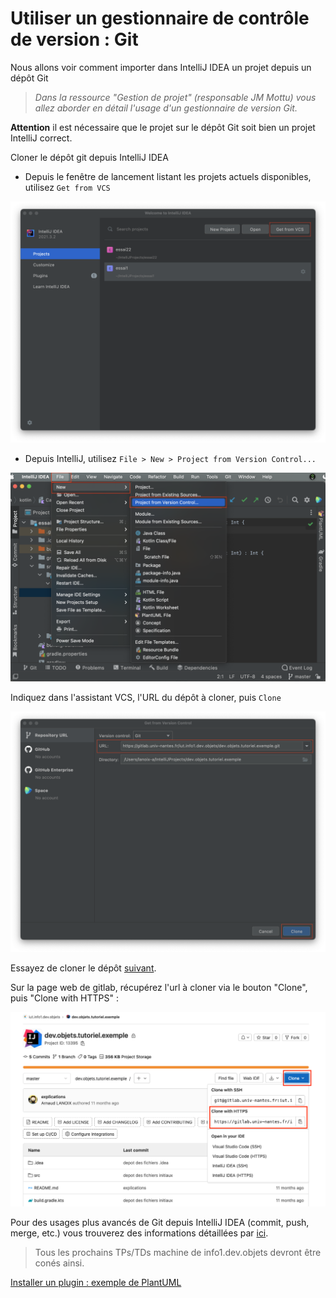 # Utiliser un gestionnaire de contrôle de version : Git

Nous allons voir comment importer dans IntelliJ IDEA un projet depuis un dépôt Git

> *Dans la ressource "Gestion de projet" (responsable JM Mottu)  vous allez aborder en détail l'usage d'un gestionnaire de version Git.*


__Attention__ il est nécessaire que le projet sur le dépôt Git soit bien un projet IntelliJ correct.


Cloner le dépôt git depuis IntelliJ IDEA

- Depuis le fenêtre de lancement listant les projets actuels disponibles, 
utilisez `Get from VCS` 

![](img/git_open.png)


- Depuis IntelliJ, utilisez `File > New > Project from Version Control...`

![](img/git_editor.png)


Indiquez dans l'assistant VCS, l'URL  du dépôt à cloner, puis `Clone`

![](img/git_url_clone.png)


Essayez de cloner le dépôt [suivant](https://gitlab.univ-nantes.fr/iut.info1.dev.objets/dev.objets.tutoriel.exemple).

Sur la page web de gitlab, récupérez l'url à cloner via le bouton "Clone", puis "Clone with HTTPS" :

![](img/git_gitlab.png)

Pour des usages plus avancés de Git depuis IntelliJ IDEA (commit, push, merge, etc.) vous trouverez des informations détaillées par [ici](https://www.jetbrains.com/help/idea/set-up-a-git-repository.html#add-remote).

> Tous les prochains TPs/TDs machine de info1.dev.objets devront être conés ainsi.


[Installer un plugin : exemple de PlantUML](tuto/plantuml.md)



